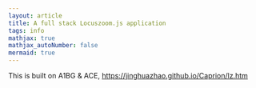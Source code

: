 ```yaml
---
layout: article
title: A full stack Locuszoom.js application
tags: info
mathjax: true
mathjax_autoNumber: false
mermaid: true
---
```


This is built on A1BG & ACE, <https://jinghuazhao.github.io/Caprion/lz.htm>

<!--more-->

